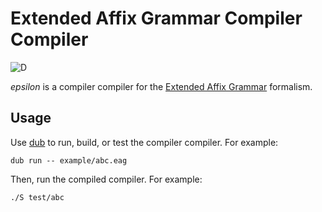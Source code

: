 # Extended Affix Grammar Compiler Compiler

![D](https://github.com/linkrope/epsilon/workflows/D/badge.svg)

_epsilon_ is a compiler compiler for the [Extended Affix Grammar] formalism.

## Usage

Use [dub] to run, build, or test the compiler compiler. For example:

    dub run -- example/abc.eag

Then, run the compiled compiler. For example:

    ./S test/abc

[dub]: http://code.dlang.org/
[extended affix grammar]: https://en.wikipedia.org/wiki/Extended_affix_grammar
